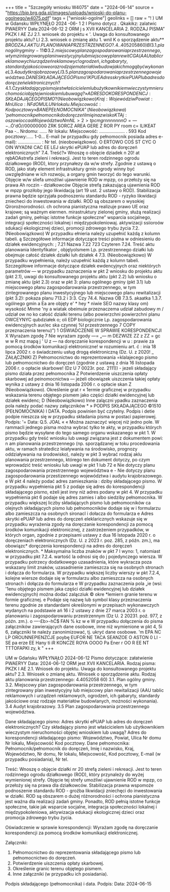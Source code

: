 +++
title = "Szczegóły wniosku W4075"
date = "2024-06-14"
source = "https://bip.brg.gda.pl/images/uploads/wnioski-do-planu-ogolnego/w4075.pdf"
tags = ["wnioski-ogolne"]
geolinks = []
raw = "! ) UM w Gdansku WPŁYNĘŁO 2024 -06- 1 2 I Pismo dotycz . Qkakikz: zalatwic PWAERYY Dała:2024-06-12 2 ORM j s XVII KANCELARIA 2. RODZAJ PISMA” PKZK I AE ZJ 2.1. wniosek do projektu « '. Uwaga do konsultowanego projektu aktu? LI 2.3. wniosek o zmianę aktu 1. wnil K o sporządzenie aktu**  $BRODZAJ.AKTU.PLANOWANIA PRZESTRZENNEGO? . 4. .4052058 60) BI 3.1. plan ogólny gminy - 11  © 3.2. miejscowy plan zagospodarowania przestrzennego, w tym zintegrowany plan  inwestycyjny lub miejscowy plan rewit C GA (AAU tablic reklamowych i urządzeń reklamowyc! ogrodzeń, ich gabaryty, standardy jakościowe oraz rodzaje materiałów budow jakich mogą być wykonane L 3.4 audyt krajobrazowy LI 3.5. plan zagospodarowania przestrzennego województwa . DANE SKŁADAJĄCEGO Pismo' I K P U E Adres skrytki ePUAP lub adres do doręczeń elektronicznych? 4.1. Czy składający pismo jest właścicielem lub użytkownikiem wieczystym nieruchomości objętej wnioskiem lub uwagą? » ADRES DO KORESPONDENCJ: SKŁADAJĄCEGO PISMO? (Nieobowiązkowo) Kraj: Wojewódz iw Powiat: Mn Ulica: NF dOMULU Nr lokalu . Miejscowość: Kod pocztowy » BANE PEŁNOMOCNIKA” (Nieobowiązkowa) ' pełnomocnik  pełnomocnik do doręczeń Imię i nazwisko KTAj: osz owioccaa Województwo NmNL>2>tpcmgrnnnnnn nO=—-$..Ó'dÓ//00000000 ZRK SORCZ AREA GERE Z ROR PY room c= ILIKEAT Paa -.. Nrdomu: ...... Nr lokalu: Miejscowość: .................... . 593 Kod pocztowy:..... 1-0... E-mail (w przypadku gdy pełnomocnik posiada adres e-mail): .................. : Nr tel. (nieobowiązkowo). O ERTOWO COŚ ST CYC O OIN WYADNI CAC EE LEJ skrytki ePUAP lub adres do doręczeń elektronicznych” 7.4. Treść?» Wnoszę o obięcie dziadek n 20! at rębAOAstrefa zieleni i rekreacji. Jest to teren  rodzinnego ogrodu działkowego (ROD), ktory przynałezy da w/w strefy. Zgodnie z ustawą o  ROD, jako stały element infrastruktury grnin ogrody winny być uwzględniane w ich rozwoju, a  organy gmin tworzyć do tego warunki. Objęcie w/w sliefa umożliwi ujawnienie ROD w mpzp,  co przełoży się na prawa Ah roczin - działkowców Objęcie strefą zakazującą ujawnienia ROD w mpzp groziłoby jego likwidacją (art 19 ust. 2 ustawy o ROD). Stabilizacja prawna  będzie sprzyjała podnoszeniu standardu ROD - ryzyko likwidacji zniecheci do inwestowania w  działki. ROD są obszarem o wysokiej Qirorożnorodności. ch ochrona pianistyczna realizuje  prawo UE oraz krajowe; są ważnym eiermen. mirastruktury zielonej gminy, służą realizacji zadań gminy, pełniąc istotne funkcje społeczne” wsparcia socjalnego, integracji społeczności  lokalnej i międzypokoleniowaj. aktywizacji ssiioroów sdukacji ekologicznej dzieci, promocji zdrowego trybu życia 7.2. (Nieobowiązkowo) W przypadku ełnieria należy uzupełnić każdą z kolumn tabeli. ą Szczegółowe informacje dotyczące treści pistna w odniesieniu do działek ewidencyjnych: ; 7.21 Nazwa  7.22  723 Czyteren 7.24. Treść aktu planowania  Identyfikator ,  objęlyolsmem  Lp. przestrzennego  działki lub  obejmuje całość   działek  działki luh działek    4  7.3. (Nieobowiązkowo) W przypadku wypełnienia, należy uzupełnić każdą z kolumn tabeli. Szczegółowe informacje dotyczące działek ewdencyjnych oraz niektórych parametrów — w przypadku zaznaczenia w pkt 2 wniosku do projektu aktu (pkt 2.1), uwagi do konsultowanego projektu aktu (pkt 2.2) lub wniosku o zmianę aktu (pkt 2.3) oraz w pkt 3: planu ogólnego gminy (pkt 3.1) lub miejscowego płanu zagospodarowania przestrzennego, w tym zintegrowanego planu inwestycyjnego lub miejscowego planu rewitalizacji (pkt 3.2): pokaza planu 713.2 i 3:3. Czy 74.4. Nazwa OB  7.3.5. akaatka 1.3.7. ogólnego gmin a Ea  are objęty  e' * hey *  niwie  SEO nazwy klasy om) wysokość Mnme 'ny a  wiatak obeimuie  przeznaczema udział zabudowy m / udział ow  no ko  całość dzialki  terenu (albo powierzchni  powierzchni planu  OWCEYNYC  qubdziałek  o; oli  EDP biologicznie Lp.  zagospodarowania  ewidencyjnych  aur/ec ska  czynnej %ł  przestrzennego  7  COPY     przeznaczenia  terenu)”)   1   OŚWIADCZENIE W SPRAWIE KORESPONDENCJI X Wyrażam zgodę 7 Nie wyrażam zgody —= „— m DEZWIZE ZZ z ZZ = gc w w R mz mapą j ' U z — na doręczanie korespondencji w u : prawie za pomocą środków komunikacji elektroniczne! w rozumieniu art. ć : inia 18 lipca 2002 r. o świadczeniu usług  drogą elektroniczną (Dz. U. z 2020! _ ZAŁĄCZNIKI Z) Pełnomocnictwo do reprezentowania =klalajecego pismo lub pełnomocnictwo do doręczeń (zgodnie z ustawą z dnia 16 listopada 2006 r. o opłacie skarbowe! (Dz U 7 0023r. poz. 2111)) - jezeli składający pismo działa przez pełnomocnika Z Potwierdzenie uiszczenia opłaty skarbowej ad peinomocnictwa — jeżeli obowiązek uiszczenia takiej opłaty wynika z ustawy z dnia 16 listopada 2006 r. o opłacie skan Z (Nieobowiązkowo). Określenie grat r « 1ermie graficznej w przypadku wskazania terenu objętego pismem jako części działki ewidencyjnej lub działek ewidenc; D  (Nieobowiązkowo) Inne  zalączni ypadku zaznaczenia pola należy podać nazwy załączników * » PODPIS SKŁADAJĄCEGO ©1510 (PEŁNOMOCNIKA) I DATA. Podpis powinien być czytelny. Podpis i detie podpie nieszcza się w przypadku składania pisma w postaci papierowej. Podpis:   '= Data: Q.5. JOAL « « Można zaznaczyć więcej niż jedno pole. W rammacli jednego pisma można wybrać tylko te akty, w przypadku  których pismo będzie wysyłane do tego samego organu wskazanego w pkt 1. W przypadku gdy treść wniosku lub uwagi związana jest z dokumentem powi: n am planowania przestrzennego (np. sporządzanej w toku  procedowania aktu, w ramach stratedicz leiaływania na środowisko, prognozy oddziaływania na środowisko), należy w pkt 3 wybrać rodzaj aklu planowania przestrzennego, którego ten dokument dotyczy, po czym wprowadzić treść wniosku lub uwagi w pkt 1 lub 72  e Nie dotyczy planu zagospodarowania przestrzennego województwa e - Nie dotyczy planu zagospodarowania przestizennego województwa i audytu krajobrazowego. e W pkt 4 należy podać adres zamieszkania : dziby składającego pismo. W przypadku wypełnienia pkt 5 z podaje się adres do korespondencji składającego pisrno, eżeli jest inny niż adres podany w pkt 4. W przypadku wypełnienia pkt 6 podaje się adres zamies i albo siedziby pełnomocnika. W przypadku większej liczby składających pismo lub pełnomocników ca olejnych składających pismo lub pełnomocników dodaje się w i formularzu albo zamieszcza na osobnych sironacl i dołacza do formularza e Adres skrytki ePUAP lub adres do doręczeń eleklaricznych wskazuje się w przypadku wyrażenia zgody na doręczanie korespondencji za pomocą środków komunikacji elektronicznej, z zastrzeżeniem przypadków, w  których organ, zgodnie z przepisami ustawy z dua 16 lstopada 2020 r. o doręczeniach elektronicznych (Dz. U. z 2023 r. poz. 285, z późn. zm.), ma obowiązc* doręczenia korespondencji na adres do doręczeń elektronicznych. * Maksymalna liczba znaków w pkt 7 I wyno: 1, natomiast w przypadku pkt 7.2.4. wartość la odnosi się do j pojedynczego wiersza. W przypadku potrzecy dodatkowego uzasadnienia, które wykracza poza wskazany limit znaków, uzasadnienie zamieszcza się na osobnych stronach i dołącza do formularza. W przypadku większej liczby wierszy w pkt 7.2.4, kolejne wiersze dodaje się w formularzu albo zamieszcza na osobnych stronach i dołącza do formularza e W przypadku zaznaczenia pola „ie (wsi: '1enu objętego pismem jaka części działki ewidencyjnej lub działek ewidencyjnych) można dodać zalącziuk © okre *lemiern granie terenu w formie graficznej.  e Podaje się nazwę lub symbol klasy przeznaczenia terenu zgodnie ze standardami określonymi w przepisach wykonawczych wydanych na podstawie ań 16 i 2 ustawy z dnie 27 marca 2003 r. o planowaniu i zagospodarowaniu przestrzennym (Dz U. 2 20231. poź. 977, z późn. zm.). o —-£b>-hĆ$ FAN % kz w e W przypadku dołączenia do pisma załączników zawierających dane osobowe, inne niż wymienione w pkt 4, 5i 6, załączniki te należy zanonimizować, tj. ukryć dane osobowe. 'm EPA NC LP OROUNNEPIENZCJE poybę EUFOR NE TACA SEANZOE O ASTON 0 LI - SE pa erze EE Hany ti iR KONCZE ROYA OOOO Pa Ener r OO R EE NT TTTOFAPKI zy, k "
+++

UM w Gdańsku
WPŁYNĄŁO
2024-06-12
Pismo dotyczące: załatwienie PWAERYY Data: 2024-06-12
ORM jest XVII KANCELARIA. 
Rodzaj pisma: PKZK I AE
2.1. Wniosek do projektu. Uwaga do konsultowanego projektu aktu?
2.3. Wniosek o zmianę aktu. Wniosek o sporządzenie aktu.
Rodzaj aktu planowania przestrzennego: 4.4052058 60)
3.1. Plan ogólny gminy.
3.2. Miejscowy plan zagospodarowania przestrzennego, w tym zintegrowany plan inwestycyjny lub miejscowy plan rewitalizacji (AAU tablic reklamowych i urządzeń reklamowych, ogrodzeń, ich gabaryty, standardy jakościowe oraz rodzaje materiałów budowlanych, możności wykonania).
3.4 Audyt krajobrazowy.
3.5 Plan zagospodarowania przestrzennego województwa.

Dane składającego pismo:
Adres skrytki ePUAP lub adres do doręczeń elektronicznych?
Czy składający pismo jest właścicielem lub użytkownikiem wieczystym nieruchomości objętej wnioskiem lub uwagą?
Adres do korespondencji składającego pismo: Województwo, Powiat, Ulica Nr domu Nr lokalu, Miejscowość Kod pocztowy.
Dane pełnomocnika:
Pełnomocnik/pełnomocnik do doręczeń, Imię i nazwisko, Kraj, Województwo, Nr domu, Nr lokalu, Miejscowość, Kod pocztowy, E-mail (w przypadku posiadania), Nr tel. 

Treść: Wnoszę o objęcie działki nr 20 strefą zieleni i rekreacji. Jest to teren rodzinnego ogrodu działkowego (ROD), który przynależy do wyżej wymienionej strefy. Objęcie tej strefy umożliwi ujawnienie ROD w mpzp, co przełoży się na prawa dla działkowców. Stabilizacja prawna wspomoże podnoszenie standardu ROD - groźba likwidacji zniechęci do inwestowania w działki. ROD są obszarem o dużej różnorodności i ochrona pianistyczna jest ważna dla realizacji zadań gminy. Ponadto, ROD pełnią istotne funkcje społeczne, takie jak wsparcie socjalne, integracja społeczności lokalnej i międzypokoleniowa, aktywizacja edukacji ekologicznej dzieci oraz promocja zdrowego trybu życia.

Oświadczenie w sprawie korespondencji: Wyrażam zgodę na doręczanie korespondencji za pomocą środków komunikacji elektronicznej.

Załączniki:
1. Pełnomocnictwo do reprezentowania składającego pismo lub pełnomocnictwo do doręczeń.
2. Potwierdzenie uiszczenia opłaty skarbowej.
3. Określenie granic terenu objętego pismem.
4. Inne załączniki (w przypadku ich posiadania).

Podpis składającego (pełnomocnika) i data.
Podpis:    Data: 2024-06-15


